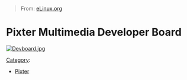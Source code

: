 > From: [eLinux.org](http://eLinux.org/Pixter_Multimedia_Developer_Board "http://eLinux.org/Pixter_Multimedia_Developer_Board")


# Pixter Multimedia Developer Board



[![Devboard.jpg](http://eLinux.org/images/3/30/Devboard.jpg)](http://eLinux.org/File:Devboard.jpg)


[Category](http://eLinux.org/Special:Categories "Special:Categories"):

-   [Pixter](http://eLinux.org/Category:Pixter "Category:Pixter")

